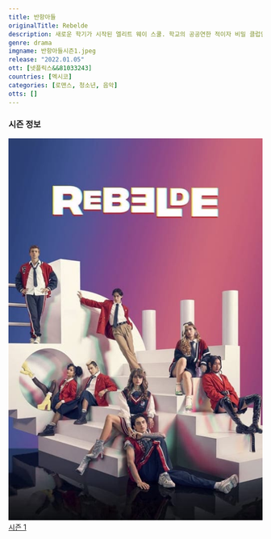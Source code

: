 ```yaml
---
title: 반항아들
originalTitle: Rebelde
description: 새로운 학기가 시작된 엘리트 웨이 스쿨. 학교의 공공연한 적이자 비밀 클럽인 '로히아'가 움직임을 개시한다. 1학년 새내기들의 음악을 향한 꿈과 희망을 짓밟고자.
genre: drama
imgname: 반항아들시즌1.jpeg
release: "2022.01.05"
ott: [넷플릭스&&81033243]
countries: [멕시코]
categories: [로맨스, 청소년, 음악]
otts: []
---
```


### 시즌 정보

<div class="season-list">
<div class="item">
<a href="/drama/반항아들시즌1" >
<img src="/poster/반항아들시즌1.jpeg" alt="반항아들시즌1 포스터 ">
시즌 1</a>
</div>
</div>
